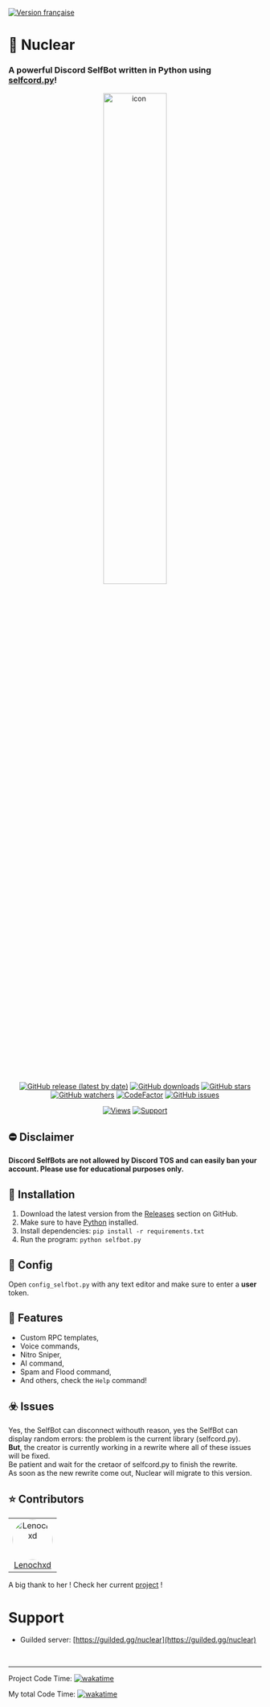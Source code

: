 [![Version française](https://img.shields.io/badge/Lire%20en-Fran%C3%A7ais-blue?style=for-the-badge&logo=appveyor)](https://github.com/Sitois/Nuclear/blob/main/README-fr.md)



# 🌌 Nuclear
### A powerful Discord SelfBot written in Python using [selfcord.py](https://github.com/OmegaDevStudio/Selfcord)!

<div align="center">
  <img src="https://media.discordapp.net/attachments/1135264530188992562/1198281648437993553/CIjvBOJ.png?ex=65be55bf&is=65abe0bf&hm=40a3c63ca07dfac28726eadae220a07412551a69deea021b73c24ae00933782e&=&format=webp&quality=lossless" alt="icon" width="50%" height="50%">

  [![GitHub release (latest by date)](https://img.shields.io/github/v/release/Sitois/Nuclear.svg?style=flat)](https://github.com/Sitois/Nuclear/releases)
  [![GitHub downloads](https://img.shields.io/github/downloads/Sitois/Nuclear/total.svg?style=flat)](https://github.com/Sitois/Nuclear/releases)
  [![GitHub stars](https://img.shields.io/github/stars/Sitois/Nuclear.svg?style=flat)](https://github.com/Sitois/Nuclear/stargazers)
  [![GitHub watchers](https://img.shields.io/github/watchers/Sitois/Nuclear.svg?style=flat)](https://github.com/Sitois/Nuclear/watchers)
  [![CodeFactor](https://www.codefactor.io/repository/github/Sitois/Nuclear/badge?style=flat)](https://www.codefactor.io/repository/github/Sitois/Nuclear)
  [![GitHub issues](https://img.shields.io/github/issues/Sitois/Nuclear.svg?style=flat)](https://github.com/Sitois/Nuclear/issues)

[![Views](https://hits.sh/github.com/Sitois/Nuclear.svg?label=views&color=007ec6)](https://hits.sh/github.com/Sitois/Nuclear/)
  [![Support](https://shields.yoki-labs.xyz/shields/i/kQj8PmAp?style=flat)](https://www.guilded.gg/i/kQj8PmAp?cid=c7d78c47-5231-47fa-b388-e11d41360e2a&intent=chat)
</div>

## ⛔ Disclaimer
**Discord SelfBots are not allowed by Discord TOS and can easily ban your account. Please use for educational purposes only.**

## 💾 Installation

1. Download the latest version from the [Releases](https://github.com/Sitois/Nuclear/releases) section on GitHub.
2. Make sure to have [Python](https://www.python.org/downloads/ "Install Python here") installed.
3. Install dependencies: `pip install -r requirements.txt`
4. Run the program: `python selfbot.py`

## 🔧 Config
Open `config_selfbot.py` with any text editor and make sure to enter a __user__ token.

## 🌟 Features
* Custom RPC templates,
* Voice commands,
* Nitro Sniper,
* AI command,
* Spam and Flood command,
* And others, check the `Help` command!


## ☣️ Issues
Yes, the SelfBot can disconnect withouth reason, yes the SelfBot can display random errors: the problem is the current library (selfcord.py).
<br>
**But**, the creator is currently working in a rewrite where all of these issues will be fixed.
<br>
Be patient and wait for the cretaor of selfcord.py to finish the rewrite.
<br>
As soon as the new rewrite come out, Nuclear will migrate to this version.


## ⭐ Contributors
<table align="center">
  <tr>
    <td align="center">
      <a href="https://github.com/Lenochxd">
        <img src="https://avatars.githubusercontent.com/u/101269524?s=64&v=4" alt="Lenochxd" width="80px" height="80px" style="border-radius: 50%;">
        <br>
        Lenochxd
      </a>
    </td>
<table>

A big thank to her !
Check her current [project](https://github.com/Lenochxd/WebDeck) !

# Support
- Guilded server: [https://guilded.gg/nuclear](https://guilded.gg/nuclear)

<br>

---

Project Code Time: [![wakatime](https://wakatime.com/badge/user/018af69f-9d50-4699-932d-026a9efb0401/project/018d13ec-4c15-459c-b9a8-e02089e7681b.svg)](https://wakatime.com/badge/user/018af69f-9d50-4699-932d-026a9efb0401/project/018d13ec-4c15-459c-b9a8-e02089e7681b)

My total Code Time: [![wakatime](https://wakatime.com/badge/user/018af69f-9d50-4699-932d-026a9efb0401.svg?style=flat)](https://wakatime.com/@018af69f-9d50-4699-932d-026a9efb0401)